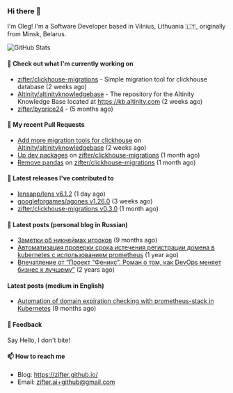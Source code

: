 ### Hi there 👋

I'm Oleg! I'm a Software Developer based in Vilnius, Lithuania 🇱🇹, originally from Minsk, Belarus.

![GitHub Stats](https://github-readme-stats.vercel.app/api?username=zifter&count_private=true&theme=tokyonight&show_icons=true)

#### 👷 Check out what I'm currently working on

- [zifter/clickhouse-migrations](https://github.com/zifter/clickhouse-migrations) - Simple migration tool for clickhouse database (2 weeks ago)
- [Altinity/altinityknowledgebase](https://github.com/Altinity/altinityknowledgebase) - The repository for the Altinity Knowledge Base located at https://kb.altinity.com (2 weeks ago)
- [zifter/byprice24](https://github.com/zifter/byprice24) -  (5 months ago)

#### 🔨 My recent Pull Requests

- [Add more migration tools for clickhouse](https://github.com/Altinity/altinityknowledgebase/pull/44) on [Altinity/altinityknowledgebase](https://github.com/Altinity/altinityknowledgebase) (2 weeks ago)
- [Up dev packages](https://github.com/zifter/clickhouse-migrations/pull/11) on [zifter/clickhouse-migrations](https://github.com/zifter/clickhouse-migrations) (1 month ago)
- [Remove pandas](https://github.com/zifter/clickhouse-migrations/pull/10) on [zifter/clickhouse-migrations](https://github.com/zifter/clickhouse-migrations) (1 month ago)

#### 🚀 Latest releases I've contributed to
- [lensapp/lens v6.1.2](https://github.com/lensapp/lens/releases/tag/v6.1.2) (1 day ago)
- [googleforgames/agones v1.26.0](https://github.com/googleforgames/agones/releases/tag/v1.26.0) (3 weeks ago)
- [zifter/clickhouse-migrations v0.3.0](https://github.com/zifter/clickhouse-migrations/releases/tag/v0.3.0) (1 month ago)

#### 📄 Latest posts (personal blog in Russian)
- [Заметки об никнеймах игроков](https://zifter.github.io/offtopic/gamedev/2021/12/10/nicknames-in-games.html) (9 months ago)
- [Автоматизация проверки срока истечения регистрации домена в kubernetes с использованием prometheus](https://zifter.github.io/devops/2021/09/12/domain-expiration-prometheus-exporter.html) (1 year ago)
- [Впечатление от “Проект “Феникс”. Роман о том, как DevOps меняет бизнес к лучшему”](https://zifter.github.io/offtopic/2021/01/09/fenix-book-review.html) (2 years ago)

#### Latest posts (medium in English)
- [Automation of domain expiration checking with prometheus-stack in Kubernetes](https://medium.com/@olegstrokachuk/automation-of-domain-expiration-checking-with-prometheus-stack-in-kubernetes-ea4e4571f5b4?source=rss-766601af1f16------2) (9 months ago)

#### 💬 Feedback

Say Hello, I don't bite!

#### 📫 How to reach me

- Blog: https://zifter.github.io/
- Email: zifter.ai+github@gmail.com
